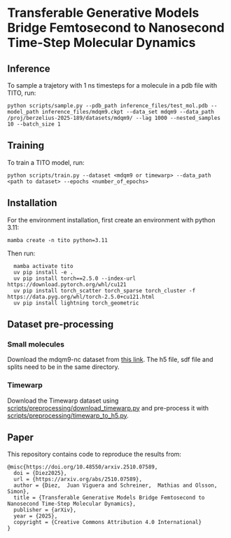 # Transferable Generative Models Bridge Femtosecond to Nanosecond Time-Step Molecular Dynamics

## Inference
To sample a trajetory with 1 ns timesteps for a molecule in a pdb file with TITO, run:
```
python scripts/sample.py --pdb_path inference_files/test_mol.pdb --model_path inference_files/mdqm9.ckpt --data_set mdqm9 --data_path /proj/berzelius-2025-189/datasets/mdqm9/ --lag 1000 --nested_samples 10 --batch_size 1 
```

## Training
To train a TITO model, run:
```
python scripts/train.py --dataset <mdqm9 or timewarp> --data_path <path to dataset> --epochs <number_of_epochs>
```

## Installation
For the environment installation, first create an environment with python 3.11:
 ```
mamba create -n tito python=3.11
  ```
Then run:
```
  mamba activate tito
  uv pip install -e .
  uv pip install torch==2.5.0 --index-url https://download.pytorch.org/whl/cu121
  uv pip install torch_scatter torch_sparse torch_cluster -f https://data.pyg.org/whl/torch-2.5.0+cu121.html
  uv pip install lightning torch_geometric
```

## Dataset pre-processing
### Small molecules
Download the mdqm9-nc dataset from [this link](https://github.com/olsson-group/mdqm9-nc-loaders). The h5 file, sdf file and splits need to be in the same directory.
### Timewarp
Download the Timewarp dataset using [scripts/preprocessing/download_timewarp.py](scripts/preprocessing/download_timewarp.py) and pre-process it with [scripts/preprocessing/timewarp_to_h5.py](scripts/preprocessing/timewarp_to_h5.py).

## Paper

This repository contains code to reproduce the results from:

```
@misc{https://doi.org/10.48550/arxiv.2510.07589,
  doi = {Diez2025},
  url = {https://arxiv.org/abs/2510.07589},
  author = {Diez,  Juan Viguera and Schreiner,  Mathias and Olsson,  Simon},
  title = {Transferable Generative Models Bridge Femtosecond to Nanosecond Time-Step Molecular Dynamics},
  publisher = {arXiv},
  year = {2025},
  copyright = {Creative Commons Attribution 4.0 International}
}
```

